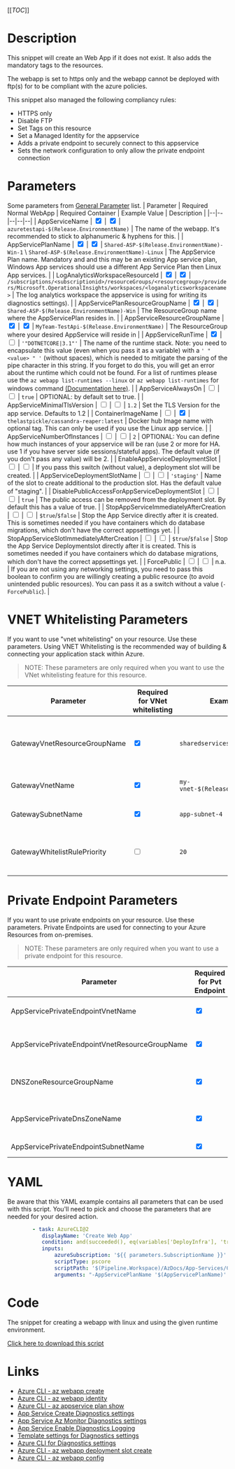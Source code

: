 [[_TOC_]]

# Description

This snippet will create an Web App if it does not exist. It also adds the mandatory tags to the resources.

The webapp is set to https only and the webapp cannot be deployed with ftp(s) for to be compliant with the azure policies.

This snippet also managed the following compliancy rules:

- HTTPS only
- Disable FTP
- Set Tags on this resource
- Set a Managed Identity for the appservice
- Adds a private endpoint to securely connect to this appservice
- Sets the network configuration to only allow the private endpoint connection

# Parameters

Some parameters from [General Parameter](/Azure/Azure-CLI-Snippets) list.
| Parameter | Required Normal WebApp | Required Container | Example Value | Description |
|--|--|--|--|--|
| AppServiceName | <input type="checkbox" checked> | <input type="checkbox" checked> | `azuretestapi-$(Release.EnvironmentName)` | The name of the webapp. It's recommended to stick to alphanumeric & hyphens for this. |
| AppServicePlanName | <input type="checkbox" checked> | <input type="checkbox" checked> | `Shared-ASP-$(Release.EnvironmentName)-Win-1` \ `Shared-ASP-$(Release.EnvironmentName)-Linux` | The AppService Plan name. Mandatory and and this may be an existing App service plan, Windows App services should use a different App Service Plan then Linux App services. |
| LogAnalyticsWorkspaceResourceId | <input type="checkbox" checked> | <input type="checkbox" checked> | `/subscriptions/<subscriptionid>/resourceGroups/<resourcegroup>/providers/Microsoft.OperationalInsights/workspaces/<loganalyticsworkspacename>` | The log analytics workspace the appservice is using for writing its diagnostics settings). |
| AppServicePlanResourceGroupName | <input type="checkbox" checked> | <input type="checkbox" checked> | `Shared-ASP-$(Release.EnvironmentName)-Win` | The ResourceGroup name where the AppServicePlan resides in. |
| AppServiceResourceGroupName | <input type="checkbox" checked> | <input type="checkbox" checked> | `MyTeam-TestApi-$(Release.EnvironmentName)` | The ResourceGroup where your desired AppService will reside in |
| AppServiceRunTime | <input type="checkbox" checked> | <input type="checkbox"> | `'"DOTNETCORE|3.1"'` | The name of the runtime stack. Note: you need to encapsulate this value (even when you pass it as a variable) with a `' " <value> " '` (without spaces), which is needed to mitigate the parsing of the pipe character in this string. If you forget to do this, you will get an error about the runtime which could not be found. For a list of runtimes please use the `az webapp list-runtimes --linux` or `az webapp list-runtimes` for windows command [(Documentation here)](https://docs.microsoft.com/en-us/cli/azure/webapp?view=azure-cli-latest#az_webapp_list_runtimes). |
| AppServiceAlwaysOn | <input type="checkbox"> | <input type="checkbox"> | `true` | OPTIONAL: by default set to true. |
| AppServiceMinimalTlsVersion | <input type="checkbox"> | <input type="checkbox"> | `1.2` | Set the TLS Version for the app service. Defaults to 1.2 |
| ContainerImageName | <input type="checkbox"> | <input type="checkbox" checked> | `thelastpickle/cassandra-reaper:latest` | Docker hub Image name with optional tag. This can only be used if you use the Linux app service. |
| AppServiceNumberOfInstances | <input type="checkbox"> | <input type="checkbox"> | `2` | OPTIONAL: You can define how much instances of your appservice will be ran (use 2 or more for HA. use 1 if you have server side sessions/stateful apps). The default value (if you don't pass any value) will be 2. |
| EnableAppServiceDeploymentSlot | <input type="checkbox"> | <input type="checkbox"> | If you pass this switch (without value), a deployment slot will be created. |
| AppServiceDeploymentSlotName | <input type="checkbox"> | <input type="checkbox"> | `'staging'` | Name of the slot to create additional to the production slot. Has the default value of "staging". |
| DisablePublicAccessForAppServiceDeploymentSlot | <input type="checkbox"> | <input type="checkbox"> | `true` | The public access can be removed from the deployment slot. By default this has a value of true. |
| StopAppServiceImmediatelyAfterCreation | <input type="checkbox"> | <input type="checkbox"> | `$true`/`$false` | Stop the App Service directly after it is created. This is sometimes needed if you have containers which do database migrations, which don't have the correct appsettings yet. |
| StopAppServiceSlotImmediatelyAfterCreation | <input type="checkbox"> | <input type="checkbox"> | `$true`/`$false` | Stop the App Service Deploymentslot directly after it is created. This is sometimes needed if you have containers which do database migrations, which don't have the correct appsettings yet. |
| ForcePublic | <input type="checkbox"> | <input type="checkbox"> | n.a. | If you are not using any networking settings, you need to pass this boolean to confirm you are willingly creating a public resource (to avoid unintended public resources). You can pass it as a switch without a value (`-ForcePublic`). |

# VNET Whitelisting Parameters

If you want to use "vnet whitelisting" on your resource. Use these parameters. Using VNET Whitelisting is the recommended way of building & connecting your application stack within Azure.

> NOTE: These parameters are only required when you want to use the VNet whitelisting feature for this resource.

| Parameter                    | Required for VNet whitelisting  | Example Value                        | Description                                                              |
| ---------------------------- | ------------------------------- | ------------------------------------ | ------------------------------------------------------------------------ |
| GatewayVnetResourceGroupName | <input type="checkbox" checked> | `sharedservices-rg`                  | The ResourceGroup where your VNET, for your Gateway, resides in.         |
| GatewayVnetName              | <input type="checkbox" checked> | `my-vnet-$(Release.EnvironmentName)` | The name of the VNET the Gateway is in                                   |
| GatewaySubnetName            | <input type="checkbox" checked> | `app-subnet-4`                       | The name of the subnet the Gateway is in                                 |
| GatewayWhitelistRulePriority | <input type="checkbox">         | `20`                                 | The priority of the whitelist rule. Can be left blank. Defaults to `20`. |

# Private Endpoint Parameters

If you want to use private endpoints on your resource. Use these parameters. Private Endpoints are used for connecting to your Azure Resources from on-premises.

> NOTE: These parameters are only required when you want to use a private endpoint for this resource.

| Parameter                                      | Required for Pvt Endpoint       | Example Value                           | Description                                                                                                          |
| ---------------------------------------------- | ------------------------------- | --------------------------------------- | -------------------------------------------------------------------------------------------------------------------- |
| AppServicePrivateEndpointVnetName              | <input type="checkbox" checked> | `my-vnet-$(Release.EnvironmentName)`    | The name of the VNET to place the App Service Private Endpoint in.                                                   |
| AppServicePrivateEndpointVnetResourceGroupName | <input type="checkbox" checked> | `sharedservices-rg`                     | The ResourceGroup where your VNET, for your App Service Private Endpoint, resides in.                                |
| DNSZoneResourceGroupName                       | <input type="checkbox" checked> | `MyDNSZones-$(Release.EnvironmentName)` | Make sure to use the shared DNS Zone resource group (you can only register a zone once per subscription).            |
| AppServicePrivateDnsZoneName                   | <input type="checkbox" checked> | `privatelink.azurewebsites.net`         | The DNS Zone to use. If you are not sure, it's safe to use `privatelink.azurewebsites.net` as value for AppServices. |
| AppServicePrivateEndpointSubnetName            | <input type="checkbox" checked> | `app-subnet-3`                          | The subnet to place the private endpoint for this appservice in                                                      |

# YAML

Be aware that this YAML example contains all parameters that can be used with this script. You'll need to pick and choose the parameters that are needed for your desired action.

```yaml
        - task: AzureCLI@2
           displayName: 'Create Web App'
           condition: and(succeeded(), eq(variables['DeployInfra'], 'true'))
           inputs:
               azureSubscription: '${{ parameters.SubscriptionName }}'
               scriptType: pscore
               scriptPath: '$(Pipeline.Workspace)/AzDocs/App-Services/Create-Web-App.ps1'
               arguments: "-AppServicePlanName '$(AppServicePlanName)' -AppServicePlanResourceGroupName '$(AppServicePlanResourceGroupName)' -AppServiceResourceGroupName '$(AppServiceResourceGroupName)' -AppServiceName '$(AppServiceName)' -LogAnalyticsWorkspaceResourceId '$(LogAnalyticsWorkspaceResourceId)' -AppServiceRunTime '$(AppServiceRunTime)' -AppServiceNumberOfInstances '$(AppServiceNumberOfInstances)' -ResourceTags $(ResourceTags) -AppServiceAlwaysOn $(AppServiceAlwaysOn) -EnableAppServiceDeploymentSlot -AppServiceDeploymentSlotName '$(AppServiceDeploymentSlotName)' -DisablePublicAccessForAppServiceDeploymentSlot $(DisablePublicAccessForAppServiceDeploymentSlot) -ContainerImageName '$(ContainerImageName)' -GatewayVnetResourceGroupName '$(GatewayVnetResourceGroupName)' -GatewayVnetName '$(GatewayVnetName)' -GatewaySubnetName '$(GatewaySubnetName)' -GatewayWhitelistRulePriority '$(GatewayWhitelistRulePriority)' -AppServicePrivateEndpointVnetResourceGroupName '$(AppServicePrivateEndpointVnetResourceGroupName)' -AppServicePrivateEndpointVnetName '$(AppServicePrivateEndpointVnetName)' -AppServicePrivateEndpointSubnetName '$(AppServicePrivateEndpointSubnetName)' -DNSZoneResourceGroupName '$(DNSZoneResourceGroupName)' -AppServicePrivateDnsZoneName '$(AppServicePrivateDnsZoneName)' -AppServiceMinimalTlsVersion '$(AppServiceMinimalTlsVersion)'"
```

# Code

The snippet for creating a webapp with linux and using the given runtime environment.

[Click here to download this script](../../../../src/App-Services/Create-Web-App-Linux.ps1)

# Links

- [Azure CLI - az webapp create](https://docs.microsoft.com/en-us/cli/azure/webapp?view=azure-cli-latest#az-webapp-create)
- [Azure CLI - az webapp identity](https://docs.microsoft.com/en-us/cli/azure/webapp/identity?view=azure-cli-latest)
- [Azure CLI - az appservice plan show](https://docs.microsoft.com/en-us/cli/azure/appservice/plan?view=azure-cli-latest#az_appservice_plan_show)
- [App Service Create Diagnostics settings](https://docs.microsoft.com/en-us/azure/azure-monitor/platform/diagnostic-settings)
- [App Service Az Monitor Diagnostics settings](https://docs.microsoft.com/en-us/cli/azure/monitor/diagnostic-settings?view=azure-cli-latest#az-monitor-diagnostic-settings-update)
- [App Service Enable Diagnostics Logging](https://docs.microsoft.com/en-us/azure/app-service/troubleshoot-diagnostic-logs)
- [Template settings for Diagnostics settings](https://docs.microsoft.com/en-us/azure/azure-monitor/samples/resource-manager-diagnostic-settings)
- [Azure CLI for Diagnostics settings](http://techgenix.com/azure-diagnostic-settings/)
- [Azure CLI - az webapp deployment slot create](https://docs.microsoft.com/en-us/cli/azure/webapp/deployment/slot?view=azure-cli-latest#az_webapp_deployment_slot_create)
- [Azure CLI - az webapp config](https://docs.microsoft.com/en-us/cli/azure/webapp/config?view=azure-cli-latest#az_webapp_config_set)

